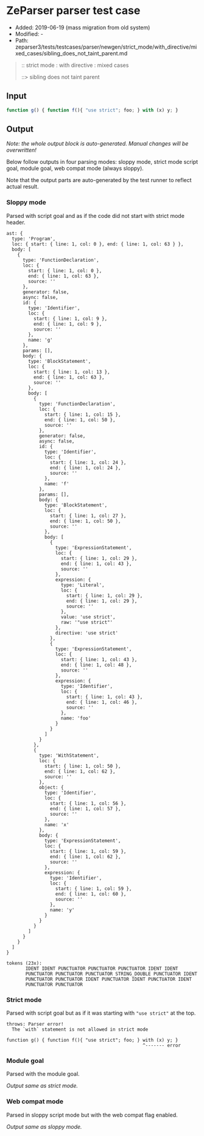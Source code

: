 # ZeParser parser test case

- Added: 2019-06-19 (mass migration from old system)
- Modified: -
- Path: zeparser3/tests/testcases/parser/newgen/strict_mode/with_directive/mixed_cases/sibling_does_not_taint_parent.md

> :: strict mode : with directive : mixed cases
>
> ::> sibling does not taint parent

## Input

`````js
function g() { function f(){ "use strict"; foo; } with (x) y; }
`````

## Output

_Note: the whole output block is auto-generated. Manual changes will be overwritten!_

Below follow outputs in four parsing modes: sloppy mode, strict mode script goal, module goal, web compat mode (always sloppy).

Note that the output parts are auto-generated by the test runner to reflect actual result.

### Sloppy mode

Parsed with script goal and as if the code did not start with strict mode header.

`````
ast: {
  type: 'Program',
  loc: { start: { line: 1, col: 0 }, end: { line: 1, col: 63 } },
  body: [
    {
      type: 'FunctionDeclaration',
      loc: {
        start: { line: 1, col: 0 },
        end: { line: 1, col: 63 },
        source: ''
      },
      generator: false,
      async: false,
      id: {
        type: 'Identifier',
        loc: {
          start: { line: 1, col: 9 },
          end: { line: 1, col: 9 },
          source: ''
        },
        name: 'g'
      },
      params: [],
      body: {
        type: 'BlockStatement',
        loc: {
          start: { line: 1, col: 13 },
          end: { line: 1, col: 63 },
          source: ''
        },
        body: [
          {
            type: 'FunctionDeclaration',
            loc: {
              start: { line: 1, col: 15 },
              end: { line: 1, col: 50 },
              source: ''
            },
            generator: false,
            async: false,
            id: {
              type: 'Identifier',
              loc: {
                start: { line: 1, col: 24 },
                end: { line: 1, col: 24 },
                source: ''
              },
              name: 'f'
            },
            params: [],
            body: {
              type: 'BlockStatement',
              loc: {
                start: { line: 1, col: 27 },
                end: { line: 1, col: 50 },
                source: ''
              },
              body: [
                {
                  type: 'ExpressionStatement',
                  loc: {
                    start: { line: 1, col: 29 },
                    end: { line: 1, col: 43 },
                    source: ''
                  },
                  expression: {
                    type: 'Literal',
                    loc: {
                      start: { line: 1, col: 29 },
                      end: { line: 1, col: 29 },
                      source: ''
                    },
                    value: 'use strict',
                    raw: '"use strict"'
                  },
                  directive: 'use strict'
                },
                {
                  type: 'ExpressionStatement',
                  loc: {
                    start: { line: 1, col: 43 },
                    end: { line: 1, col: 48 },
                    source: ''
                  },
                  expression: {
                    type: 'Identifier',
                    loc: {
                      start: { line: 1, col: 43 },
                      end: { line: 1, col: 46 },
                      source: ''
                    },
                    name: 'foo'
                  }
                }
              ]
            }
          },
          {
            type: 'WithStatement',
            loc: {
              start: { line: 1, col: 50 },
              end: { line: 1, col: 62 },
              source: ''
            },
            object: {
              type: 'Identifier',
              loc: {
                start: { line: 1, col: 56 },
                end: { line: 1, col: 57 },
                source: ''
              },
              name: 'x'
            },
            body: {
              type: 'ExpressionStatement',
              loc: {
                start: { line: 1, col: 59 },
                end: { line: 1, col: 62 },
                source: ''
              },
              expression: {
                type: 'Identifier',
                loc: {
                  start: { line: 1, col: 59 },
                  end: { line: 1, col: 60 },
                  source: ''
                },
                name: 'y'
              }
            }
          }
        ]
      }
    }
  ]
}

tokens (23x):
       IDENT IDENT PUNCTUATOR PUNCTUATOR PUNCTUATOR IDENT IDENT
       PUNCTUATOR PUNCTUATOR PUNCTUATOR STRING_DOUBLE PUNCTUATOR IDENT
       PUNCTUATOR PUNCTUATOR IDENT PUNCTUATOR IDENT PUNCTUATOR IDENT
       PUNCTUATOR PUNCTUATOR
`````

### Strict mode

Parsed with script goal but as if it was starting with `"use strict"` at the top.

`````
throws: Parser error!
  The `with` statement is not allowed in strict mode

function g() { function f(){ "use strict"; foo; } with (x) y; }
                                                  ^------- error
`````


### Module goal

Parsed with the module goal.

_Output same as strict mode._

### Web compat mode

Parsed in sloppy script mode but with the web compat flag enabled.

_Output same as sloppy mode._
